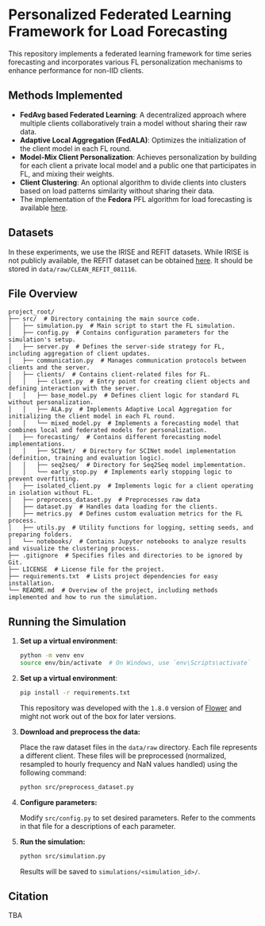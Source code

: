 # Personalized Federated Learning Framework for Load Forecasting

This repository implements a federated learning framework for time series forecasting and incorporates various FL personalization mechanisms to enhance performance for non-IID clients.

## Methods Implemented

- **FedAvg based Federated Learning**: A decentralized approach where multiple clients collaboratively train a model without sharing their raw data.
- **Adaptive Local Aggregation (FedALA)**: Optimizes the initialization of the client model in each FL round.
- **Model-Mix Client Personalization**: Achieves personalization by building for each client a private local model and a public one that participates in FL, and mixing their weights.
- **Client Clustering**: An optional algorithm to divide clients into clusters based on load patterns similarity without sharing their data.
- The implementation of the **Fedora** PFL algorithm for load forecasting is available [here](https://github.com/MaherDissem/FEDORA/tree/load-forecast).

## Datasets

In these experiments, we use the IRISE and REFIT datasets. While IRISE is not publicly available, the REFIT dataset can be obtained [here](https://tokhub.github.io/dbecd/links/redd.html). It should be stored in `data/raw/CLEAN_REFIT_081116`.

## File Overview
```
project_root/ 
├── src/  # Directory containing the main source code.  
│   ├── simulation.py  # Main script to start the FL simulation.  
│   ├── config.py  # Contains configuration parameters for the simulation's setup.  
│   ├── server.py  # Defines the server-side strategy for FL, including aggregation of client updates.  
│   ├── communication.py  # Manages communication protocols between clients and the server.  
│   ├── clients/  # Contains client-related files for FL.  
│   │   ├── client.py  # Entry point for creating client objects and defining interaction with the server.  
│   │   ├── base_model.py  # Defines client logic for standard FL without personalization.  
│   │   ├── ALA.py  # Implements Adaptive Local Aggregation for initializing the client model in each FL round.  
│   │   └── mixed_model.py  # Implements a forecasting model that combines local and federated models for personalization.  
│   ├── forecasting/  # Contains different forecasting model implementations.  
│   │   ├── SCINet/  # Directory for SCINet model implementation (definition, training and evaluation logic).
│   │   ├── seq2seq/  # Directory for Seq2Seq model implementation.  
│   │   └── early_stop.py  # Implements early stopping logic to prevent overfitting.  
│   ├── isolated_client.py  # Implements logic for a client operating in isolation without FL.
│   ├── preprocess_dataset.py  # Preprocesses raw data
│   ├── dataset.py  # Handles data loading for the clients.  
│   ├── metrics.py  # Defines custom evaluation metrics for the FL process.  
│   ├── utils.py  # Utility functions for logging, setting seeds, and preparing folders.  
│   └── notebooks/  # Contains Jupyter notebooks to analyze results and visualize the clustering process.
├── .gitignore  # Specifies files and directories to be ignored by Git.  
├── LICENSE  # License file for the project.  
├── requirements.txt  # Lists project dependencies for easy installation.  
└── README.md  # Overview of the project, including methods implemented and how to run the simulation.  
```

## Running the Simulation

1. **Set up a virtual environment**:
   ```bash
   python -m venv env
   source env/bin/activate  # On Windows, use `env\Scripts\activate`
   ```

2. **Set up a virtual environment**:
    ```bash
    pip install -r requirements.txt
    ```
    This repository was developed with the `1.8.0` version of [Flower](https://flower.ai/) and might not work out of the box for later versions.

3. **Download and preprocess the data:**

    Place the raw dataset files in the `data/raw` directory. Each file represents a different client.
    These files will be preprocessed (normalized, resampled to hourly frequency and NaN values handled) using the following command:
    ```bash
    python src/preprocess_dataset.py
    ```

4. **Configure parameters:** 

    Modify `src/config.py` to set desired parameters. Refer to the comments in that file for a descriptions of each parameter.


5. **Run the simulation:**
    ```bash
    python src/simulation.py
    ```
    Results will be saved to `simulations/<simulation_id>/`.

## Citation

TBA
